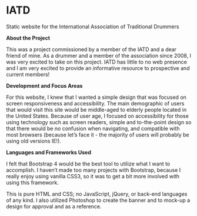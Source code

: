 # IATD
Static website for the International Association of Traditional Drummers

<b>About the Project</b>

This was a project commissioned by a member of the IATD and a dear friend of mine. As a drummer and a member of the association since 2008, I was very excited to take on this project. IATD has little to no web presence and I am very excited to provide an informative resource to prospective and current members! 

<b>Development and Focus Areas</b>

For this website, I knew that I wanted a simple design that was focused on screen responsiveness and accessibility. The main demographic of users that would visit this site would be middle-aged to elderly people located in the United States. Because of user age, I focused on accessibility for those using technology such as screen readers, simple and to-the-point design so that there would be no confusion when navigating, and compatible with most browsers (because let’s face it - the majority of users will probably be using old versions IE!). 

<b>Languages and Frameworks Used</b>

I felt that Bootstrap 4 would be the best tool to utilize what I want to accomplish. I haven’t made too many projects with Bootstrap, because I really enjoy using vanilla CSS3, so it was to get a bit more involved with using this framework. 


This is pure HTML and CSS; no JavaScript, jQuery, or back-end languages of any kind. I also utilized Photoshop to create the banner and to mock-up a design for approval and as a reference.
